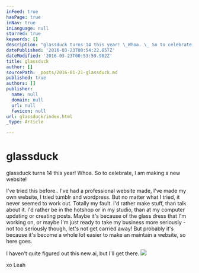 ```yaml
---
inFeed: true
hasPage: true
inNav: true
inLanguage: null
starred: true
keywords: []
description: "glassduck turns 14 this year! \_Whoa. \_ So to celebrate, I am making a new website!"
datePublished: '2016-03-23T00:54:22.857Z'
dateModified: '2016-03-23T00:53:59.902Z'
title: glassduck
author: []
sourcePath: _posts/2016-01-21-glassduck.md
published: true
authors: []
publisher:
  name: null
  domain: null
  url: null
  favicon: null
url: glassduck/index.html
_type: Article

---
```

# glassduck

glassduck turns 14 this year!  Whoa.   So to celebrate, I am making a new website!

I've tried this before.. I've had a professional website made, I've made my own website, I tried tumblr and wordpress.  But no matter what I tried, it never seemed to work out.  Totally my fault. I'd rather make stuff, than talk about it.  I'd rather be in the hotshop or in my studio, than at my computer updating or creating posts. Maybe it's because of the glass dress that I'm working on, or maybe I'm just ready to take my business more seriously - not too seriously though, let's not get carried away! But probably it's because it's become a whole lot easier to make an maintain a website, so here goes.

I haven't quite figured out this new ai, but I'll get there.
![](https://the-grid-user-content.s3-us-west-2.amazonaws.com/b4db8203-2dc9-4b12-80c0-8fa683870f00.jpg)

xo Leah